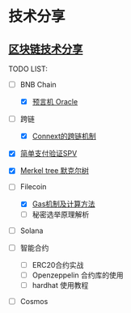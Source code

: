# 技术分享

## [区块链技术分享](blockchain-set/blockchain/)

TODO LIST:

* [ ] BNB Chain
  * [x] [预言机 Oracle](blockchain-set/blockchain/binance-smart-chain/oracle.md)
* [ ] 跨链
  * [x] [Connext的跨链机制](blockchain-set/blockchain/cross-chain/connext.md)
* [x] [简单支付验证SPV](blockchain-set/blockchain/spv.md)
* [x] [Merkel tree 默克尔树](blockchain-set/blockchain/merkel-tree-mo-ke-er-shu.md)
* [ ] Filecoin
  * [x] [Gas机制及计算方法](blockchain-set/blockchain/filecoin/gas.md)
  * [ ] 秘密选举原理解析
* [ ] Solana
* [ ] 智能合约
  * [ ] ERC20合约实战
  * [ ] Openzeppelin 合约库的使用
  * [ ] hardhat 使用教程
* [ ] Cosmos

